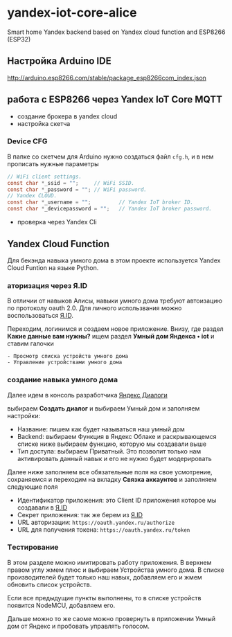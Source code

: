 # **yandex-iot-core-alice**
Smart home Yandex backend based on Yandex cloud function and ESP8266 (ESP32)

## **Настройка Arduino IDE**
http://arduino.esp8266.com/stable/package_esp8266com_index.json



## **работа с ESP8266 через Yandex IoT Core MQTT**
- создание брокера в yandex cloud
- настройка скетча


### **Device CFG**
В папке со скетчем для Arduino нужно создаться файл `cfg.h`, и в нем прописать нужные параметры
```c
// WiFi client settings.
const char *_ssid = "";     // WiFi SSID.
const char *_password = ""; // WiFi password.
// Yandex CLOUD.
const char *_username = "";         // Yandex IoT broker ID.
const char *_devicepassword = "";   // Yandex IoT broker password.
```

- проверка через Yandex Cli


## **Yandex Cloud Function**

Для бекэнда навыка умного дома в этом проекте используется Yandex Cloud Funtion на языке Python.

### **аторизация через Я.ID**

В отличии от навыков Алисы, навыки умного дома требуют автоизацию по протоколу oauth 2.0. Для личного использвания можно воспользоваться [Я.ID](https://oauth.yandex.ru). 

Переходим, логинимся и создаем новое приложение. Внизу, где раздел **Какие данные вам нужны?** ищем раздел **Умный дом Яндекса • iot** и ставим галочки

```
- Просмотр списка устройств умного дома
- Управление устройствами умного дома
```

### **создание навыка умного дома**

Далее идем в консоль разработчика [Яндекс Диалоги](https://dialogs.yandex.ru/developer) 

выбираем **Создать диалог** и выбираем Умный дом и заполняем настройки:
- Название: пишем как будет называться наш умный дом
- Backend: выбираем Функция в Яндекс Облаке и раскрывающемся списке ниже выбираем функцию, которую мы создавали выше
- Тип доступа: выбираем Приватный. Это позволит только нам активировать данный навык и его не нужно будет модерировать

Далее ниже заполняем все обязательные поля на свое усмотрение, сохраняемся и переходим на вкладку **Связка аккаунтов** и заполняем следующие поля

- Идентификатор приложения: это Client ID приложения которое мы создавали в [Я.ID](https://oauth.yandex.ru)
- Секрет приложения: так же берем из [Я.ID](https://oauth.yandex.ru)
- URL авторизации: `https://oauth.yandex.ru/authorize`
- URL для получения токена: `https://oauth.yandex.ru/token`

### **Tестирование**

В этом разделе можно имитировать работу приложения. В верхнем правом углу жмем плюс и выбираем Устройства умного дома. В списке производителей будет только наш навых, добавляем его и жмем обновить список устройств.

Если все предыдущие пункты выполнены, то в списке устройств появится NodeMCU, добавляем его. 

Дальше можно то же саоме можно провернуть в приложении Умный дом от Яндекс и пробовать управлять голосом.